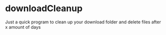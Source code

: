 # downloadCleanup
Just a quick program to clean up your download folder and delete files after x amount of days
